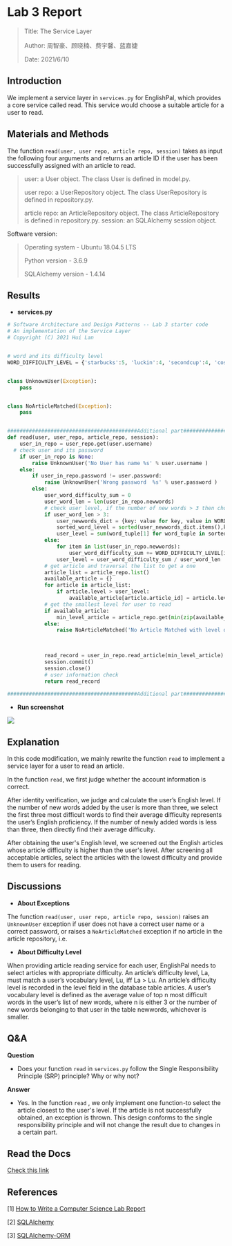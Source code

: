 Lab 3 Report
======================================

> Title: The Service Layer
>
> Author: 周智豪、顾晓楠、费宇馨、蓝嘉婕
>
> Date: 2021/6/10

## Introduction

We implement a service layer in `services.py` for EnglishPal, which provides a core service called read. This service would choose a suitable article for a user to read.

## Materials and Methods

 The function `read(user, user repo, article repo, session)` takes as input the following four arguments and returns an article ID if the user has been successfully assigned with an article to read.

> user: a User object. The class User is defined in model.py.
>
> user repo: a UserRepository object. The class UserRepository is defined in repository.py.
>
> article repo: an ArticleRepository object. The class ArticleRepository is defined in repository.py.  session: an SQLAlchemy session object.



Software version:

> Operating system - Ubuntu 18.04.5 LTS
>
> Python version - 3.6.9 
>
> SQLAlchemy version - 1.4.14

## Results

- **services.py**

```python
# Software Architecture and Design Patterns -- Lab 3 starter code
# An implementation of the Service Layer
# Copyright (C) 2021 Hui Lan


# word and its difficulty level
WORD_DIFFICULTY_LEVEL = {'starbucks':5, 'luckin':4, 'secondcup':4, 'costa':3, 'timhortons':3, 'frappuccino':6}


class UnknownUser(Exception):
    pass


class NoArticleMatched(Exception):
    pass


##########################################Additional part###############################################
def read(user, user_repo, article_repo, session):
	user_in_repo = user_repo.get(user.username)
  # check user and its password
	if user_in_repo is None:
		raise UnknownUser('No User has name %s' % user.username )
	else:
		if user_in_repo.password != user.password:
			raise UnknownUser('Wrong password  %s' % user.password )
		else:
			user_word_difficulty_sum = 0
			user_word_len = len(user_in_repo.newwords)
			# check user level, if the number of new words > 3 then choose top 3 most difficulty words
			if user_word_len > 3:
				user_newwords_dict = {key: value for key, value in WORD_DIFFICULTY_LEVEL.items() if key in user_in_repo.newwords}
				sorted_word_level = sorted(user_newwords_dict.items(),key=lambda item:item[1],reverse=True)[:3]
				user_level = sum(word_tuple[1] for word_tuple in sorted_word_level) / 3
			else:
				for item in list(user_in_repo.newwords):
					user_word_difficulty_sum += WORD_DIFFICULTY_LEVEL[item.word]
				user_level = user_word_difficulty_sum / user_word_len
			# get article and traversal the list to get a one
			article_list = article_repo.list()
			available_article = {}
			for article in article_list:
				if article.level > user_level:
					available_article[article.article_id] = article.level
			# get the smallest level for user to read
			if available_article:
				min_level_article = article_repo.get(min(zip(available_article.values(), available_article.keys()))[1])
			else:
				raise NoArticleMatched('No Article Matched with level of %d' % user_level )

			
			
			read_record = user_in_repo.read_article(min_level_article)
			session.commit()
			session.close()
			# user information check
			return read_record
        
##########################################Additional part###############################################
```



- **Run screenshot**

![](https://ftp.bmp.ovh/imgs/2021/06/eefb64448fd84b3a.png)

## Explanation

In this code modification, we mainly rewrite the function `read` to implement a service layer for a user to read an article.

In the function `read`, we first judge whether the account information is correct. 

After identity verification, we judge and calculate the user’s English level. If the number of new words added by the user is more than three, we select the first three most difficult words to find their average difficulty represents the user’s English proficiency. If the number of newly added words is less than three, then directly find their average difficulty. 

After obtaining the user's English level, we screened out the English articles whose article difficulty is higher than the user's level. After screening all acceptable articles, select the articles with the lowest difficulty and provide them to users for reading.

## Discussions

- **About Exceptions**

The function `read(user, user repo, article repo, session)` raises an `UnknownUser` exception if user does not have a correct user name or a correct password, or raises a `NoArticleMatched` exception if no article in the article repository, i.e. 

- **About Difficulty Level**

When providing article reading service for each user, EnglishPal needs to select articles with appropriate difficulty.
An article’s difficulty level, La, must match a user’s vocabulary level, Lu, iff La > Lu.
An article’s difficulty level is recorded in the level field in the database table articles. A user’s vocabulary level is defined as the average value of top n most difficult words in the user’s list of new words, where n is either 3 or the number of new words belonging to that user in the table newwords, whichever is smaller.

## Q&A

**Question**

- Does your function `read` in `services.py` follow the Single Responsibility Principle (SRP) principle? Why or why not?

**Answer**

- Yes. In the function `read` , we only implement one function-to select the article closest to the user's level. If the article is not successfully obtained, an exception is thrown. This design conforms to the single responsibility principle and will not change the result due to changes in a certain part.

## Read the Docs

[Check this link](https://lab1-report.readthedocs.io/en/latest/Lab_3_Report.html)

## References

[1] [How to Write a Computer Science Lab Report](https://thehackpost.com/a-brief-guide-how-to-write-a-computer-science-lab-report.html)

[2] [SQLAlchemy](https://pypi.org/project/SQLAlchemy/)

[3] [SQLAlchemy-ORM](https://pypi.org/project/sqlalchemy-orm/)